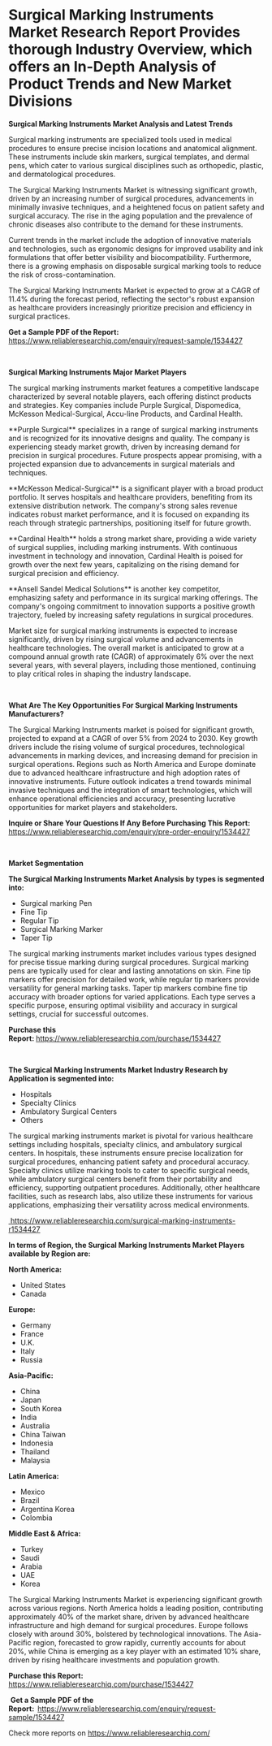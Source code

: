 <p><h1>Surgical Marking Instruments Market Research Report Provides thorough Industry Overview, which offers an In-Depth Analysis of Product Trends and New Market Divisions</h1></p><p><strong>Surgical Marking Instruments Market Analysis and Latest Trends</strong></p>
<p><p>Surgical marking instruments are specialized tools used in medical procedures to ensure precise incision locations and anatomical alignment. These instruments include skin markers, surgical templates, and dermal pens, which cater to various surgical disciplines such as orthopedic, plastic, and dermatological procedures. </p><p>The Surgical Marking Instruments Market is witnessing significant growth, driven by an increasing number of surgical procedures, advancements in minimally invasive techniques, and a heightened focus on patient safety and surgical accuracy. The rise in the aging population and the prevalence of chronic diseases also contribute to the demand for these instruments.</p><p>Current trends in the market include the adoption of innovative materials and technologies, such as ergonomic designs for improved usability and ink formulations that offer better visibility and biocompatibility. Furthermore, there is a growing emphasis on disposable surgical marking tools to reduce the risk of cross-contamination. </p><p>The Surgical Marking Instruments Market is expected to grow at a CAGR of 11.4% during the forecast period, reflecting the sector's robust expansion as healthcare providers increasingly prioritize precision and efficiency in surgical practices.</p></p>
<p><strong>Get a Sample PDF of the Report:&nbsp;</strong> <a href="https://www.reliableresearchiq.com/enquiry/request-sample/1534427?utm_campaign=3116&utm_medium=2&utm_source=Github&utm_content=ia&utm_term=05032025&utm_id=surgical-marking-instruments">https://www.reliableresearchiq.com/enquiry/request-sample/1534427</a></p>
<p>&nbsp;</p>
<p><strong>Surgical Marking Instruments Major Market Players</strong></p>
<p><p>The surgical marking instruments market features a competitive landscape characterized by several notable players, each offering distinct products and strategies. Key companies include Purple Surgical, Dispomedica, McKesson Medical-Surgical, Accu-line Products, and Cardinal Health.</p><p>**Purple Surgical** specializes in a range of surgical marking instruments and is recognized for its innovative designs and quality. The company is experiencing steady market growth, driven by increasing demand for precision in surgical procedures. Future prospects appear promising, with a projected expansion due to advancements in surgical materials and techniques.</p><p>**McKesson Medical-Surgical** is a significant player with a broad product portfolio. It serves hospitals and healthcare providers, benefiting from its extensive distribution network. The company's strong sales revenue indicates robust market performance, and it is focused on expanding its reach through strategic partnerships, positioning itself for future growth.</p><p>**Cardinal Health** holds a strong market share, providing a wide variety of surgical supplies, including marking instruments. With continuous investment in technology and innovation, Cardinal Health is poised for growth over the next few years, capitalizing on the rising demand for surgical precision and efficiency.</p><p>**Ansell Sandel Medical Solutions** is another key competitor, emphasizing safety and performance in its surgical marking offerings. The company's ongoing commitment to innovation supports a positive growth trajectory, fueled by increasing safety regulations in surgical procedures.</p><p>Market size for surgical marking instruments is expected to increase significantly, driven by rising surgical volume and advancements in healthcare technologies. The overall market is anticipated to grow at a compound annual growth rate (CAGR) of approximately 6% over the next several years, with several players, including those mentioned, continuing to play critical roles in shaping the industry landscape.</p></p>
<p>&nbsp;</p>
<p><strong>What Are The Key Opportunities For Surgical Marking Instruments Manufacturers?</strong></p>
<p><p>The Surgical Marking Instruments market is poised for significant growth, projected to expand at a CAGR of over 5% from 2024 to 2030. Key growth drivers include the rising volume of surgical procedures, technological advancements in marking devices, and increasing demand for precision in surgical operations. Regions such as North America and Europe dominate due to advanced healthcare infrastructure and high adoption rates of innovative instruments. Future outlook indicates a trend towards minimal invasive techniques and the integration of smart technologies, which will enhance operational efficiencies and accuracy, presenting lucrative opportunities for market players and stakeholders.</p></p>
<p><strong>Inquire or Share Your Questions If Any Before Purchasing This Report:</strong> <a href="https://www.reliableresearchiq.com/enquiry/pre-order-enquiry/1534427?utm_campaign=3116&utm_medium=2&utm_source=Github&utm_content=ia&utm_term=05032025&utm_id=surgical-marking-instruments">https://www.reliableresearchiq.com/enquiry/pre-order-enquiry/1534427</a></p>
<p>&nbsp;</p>
<p><strong>Market Segmentation</strong></p>
<p><strong>The Surgical Marking Instruments Market Analysis by types is segmented into:</strong></p>
<p><ul><li>Surgical marking Pen</li><li>Fine Tip</li><li>Regular Tip</li><li>Surgical Marking Marker</li><li>Taper Tip</li></ul></p>
<p><p>The surgical marking instruments market includes various types designed for precise tissue marking during surgical procedures. Surgical marking pens are typically used for clear and lasting annotations on skin. Fine tip markers offer precision for detailed work, while regular tip markers provide versatility for general marking tasks. Taper tip markers combine fine tip accuracy with broader options for varied applications. Each type serves a specific purpose, ensuring optimal visibility and accuracy in surgical settings, crucial for successful outcomes.</p></p>
<p><strong>Purchase this Report:&nbsp;</strong><a href="https://www.reliableresearchiq.com/purchase/1534427?utm_campaign=3116&utm_medium=2&utm_source=Github&utm_content=ia&utm_term=05032025&utm_id=surgical-marking-instruments">https://www.reliableresearchiq.com/purchase/1534427</a></p>
<p>&nbsp;</p>
<p><strong>The Surgical Marking Instruments Market Industry Research by Application is segmented into:</strong></p>
<p><ul><li>Hospitals</li><li>Specialty Clinics</li><li>Ambulatory Surgical Centers</li><li>Others</li></ul></p>
<p><p>The surgical marking instruments market is pivotal for various healthcare settings including hospitals, specialty clinics, and ambulatory surgical centers. In hospitals, these instruments ensure precise localization for surgical procedures, enhancing patient safety and procedural accuracy. Specialty clinics utilize marking tools to cater to specific surgical needs, while ambulatory surgical centers benefit from their portability and efficiency, supporting outpatient procedures. Additionally, other healthcare facilities, such as research labs, also utilize these instruments for various applications, emphasizing their versatility across medical environments.</p></p>
<p><a href="https://www.reliableresearchiq.com/surgical-marking-instruments-r1534427?utm_campaign=3116&utm_medium=2&utm_source=Github&utm_content=ia&utm_term=05032025&utm_id=surgical-marking-instruments">&nbsp;https://www.reliableresearchiq.com/surgical-marking-instruments-r1534427</a></p>
<p><strong>In terms of Region, the Surgical Marking Instruments Market Players available by Region are:</strong></p>
<p>
    <p> <strong> North America: </strong>
        <ul>
            <li>United States</li>
            <li>Canada</li>
        </ul>
        </p> 
    <p> <strong> Europe: </strong>
        <ul>
            <li>Germany</li>
            <li>France</li>
            <li>U.K.</li>
            <li>Italy</li>
            <li>Russia</li>
        </ul>
        </p> 
    <p> <strong> Asia-Pacific: </strong>
        <ul>
            <li>China</li>
            <li>Japan</li>
            <li>South Korea</li>
            <li>India</li>
            <li>Australia</li>
            <li>China Taiwan</li>
            <li>Indonesia</li>
            <li>Thailand</li>
            <li>Malaysia</li>
        </ul>
        </p> 
    <p> <strong> Latin America: </strong>
        <ul>
            <li>Mexico</li>
            <li>Brazil</li>
            <li>Argentina Korea</li>
            <li>Colombia</li>
        </ul>
        </p> 
    <p> <strong> Middle East & Africa: </strong>
        <ul>
            <li>Turkey</li>
            <li>Saudi</li>
            <li>Arabia</li>
            <li>UAE</li>
            <li>Korea</li>
        </ul>
    </p>
    </p>
<p><p>The Surgical Marking Instruments Market is experiencing significant growth across various regions. North America holds a leading position, contributing approximately 40% of the market share, driven by advanced healthcare infrastructure and high demand for surgical procedures. Europe follows closely with around 30%, bolstered by technological innovations. The Asia-Pacific region, forecasted to grow rapidly, currently accounts for about 20%, while China is emerging as a key player with an estimated 10% share, driven by rising healthcare investments and population growth.</p></p>
<p><strong>Purchase this Report: </strong><a href="https://www.reliableresearchiq.com/purchase/1534427?utm_campaign=3116&utm_medium=2&utm_source=Github&utm_content=ia&utm_term=05032025&utm_id=surgical-marking-instruments">https://www.reliableresearchiq.com/purchase/1534427</a></p>
<p>&nbsp;<strong>Get a Sample PDF of the Report:&nbsp;&nbsp;</strong><a href="https://www.reliableresearchiq.com/enquiry/request-sample/1534427?utm_campaign=3116&utm_medium=2&utm_source=Github&utm_content=ia&utm_term=05032025&utm_id=surgical-marking-instruments">https://www.reliableresearchiq.com/enquiry/request-sample/1534427</a></p>
<p><strong></strong></p>
<p>Check more reports on <a href="https://www.reliableresearchiq.com/?utm_campaign=3116&utm_medium=2&utm_source=Github&utm_content=ia&utm_term=05032025&utm_id=surgical-marking-instruments">https://www.reliableresearchiq.com/</a></p>